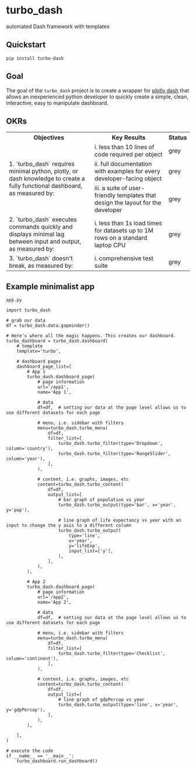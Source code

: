 # turbo_dash
automated Dash framework with templates

## Quickstart
`pip install turbo-dash`

## Goal
The goal of the `turbo_dash` project is to create a wrapper for [plotly dash](https://plotly.com/dash/) that allows an 
inexperienced python developer to quickly create a simple, clean, interactive, easy to manipulate dashboard.

## OKRs
<table>
    <tbody>
        <tr>
            <th>Objectives</th>
            <th>Key Results</th>
            <th>Status</th>
        </tr>
        <tr>
            <td rowspan="3">
                1. `turbo_dash` requires minimal python, plotly, or dash knowledge to create a fully functional 
                dashboard, as measured by:
            </td>
            <td>i. less than 10 lines of code required per object</td>
            <td>grey</td>
        </tr>
        <tr>
            <td>ii. full documentation with examples for every developer-facing object</td>
            <td>grey</td>
        </tr>
        <tr>
            <td>iii. a suite of user-friendly templates that design the layout for the developer</td>
            <td>grey</td>
        </tr>
        <tr>
            <td>
                2. `turbo_dash` executes commands quickly and displays minimal lag between 
                input and output, as measured by:
            </td>
            <td>i. less than 1s load times for datasets up to 1M rows on a standard laptop CPU</td>
            <td>grey</td>
        </tr>
        <tr>
            <td>3. `turbo_dash` doesn't break, as measured by:</td>
            <td>i. comprehensive test suite</td>
            <td>grey</td>
        </tr>
    </tbody>
</table>

## Example minimalist app
`app.py`
```
import turbo_dash

# grab our data
df = turbo_dash.data.gapminder()

# Here's where all the magic happens. This creates our dashboard.
turbo_dashboard = turbo_dash.dashboard(
    # template
    template='turbo',

    # dashboard pages
    dashboard_page_list=[
        # App 1
        turbo_dash.dashboard_page(
            # page information
            url='/app1',
            name='App 1',

            # data
            df=df,  # setting our data at the page level allows us to use different datasets for each page

            # menu, i.e. sidebar with filters
            menu=turbo_dash.turbo_menu(
                df=df,
                filter_list=[
                    turbo_dash.turbo_filter(type='Dropdown', column='country'),
                    turbo_dash.turbo_filter(type='RangeSlider', column='year'),
                ],
            ),

            # content, i.e. graphs, images, etc
            content=turbo_dash.turbo_content(
                df=df,
                output_list=[
                    # bar graph of population vs year
                    turbo_dash.turbo_output(type='bar', x='year', y='pop'),

                    # line graph of life expectancy vs year with an input to change the y axis to a different column
                    turbo_dash.turbo_output(
                        type='line',
                        x='year',
                        y='lifeExp',
                        input_list=['y'],
                    ),
                ],
            ),
        ),

        # App 2
        turbo_dash.dashboard_page(
            # page information
            url='/app2',
            name='App 2',

            # data
            df=df,  # setting our data at the page level allows us to use different datasets for each page

            # menu, i.e. sidebar with filters
            menu=turbo_dash.turbo_menu(
                df=df,
                filter_list=[
                    turbo_dash.turbo_filter(type='Checklist', column='continent'),
                ],
            ),

            # content, i.e. graphs, images, etc
            content=turbo_dash.turbo_content(
                df=df,
                output_list=[
                    # line graph of gdpPercap vs year
                    turbo_dash.turbo_output(type='line', x='year', y='gdpPercap'),
                ],
            ),
        ),

    ],
)

# execute the code
if __name__ == '__main__':
    turbo_dashboard.run_dashboard()
```
